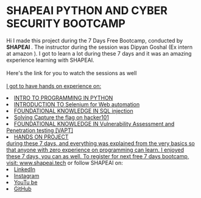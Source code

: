 
# SHAPEAI PYTHON AND CYBER SECURITY  BOOTCAMP
Hi I made this project during the 7 Days Free Bootcamp, conducted by <b> SHAPEAI
</b>.
The instructor during the session was Dipyan Goshal (Ex intern at amazon ). I got to
learn a lot during these 7 days and it was an amazing experience learning with SHAPEAI.
<br><br>Here's the link for you to watch the sessions as well<br>
<a href="https://www.youtube.com/watch?v=yZeJTQXvA-I&list=PL7zl8TDRnbuljbDX-DamOSa2h97499sP4"> 
<br>I got to have hands on experience on:
<li> INTRO TO PROGRAMMING IN PYTHON
<li> INTRODUCTION TO Selenium for Web automation
<li>FOUNDATIONAL KNOWLEDGE IN SQL injection
<li>Solving Capture the flag on hacker101
<li>FOUNDATIONAL KNOWLEDGE IN Vulnerability Assessment and Penetration testing [VAPT] 
<li> HANDS ON PROJECT
<br>during these 7 days, and everything was explained from the very basics so that
anyone with zero experience on programming can learn.
I enjoyed these 7 days, you can as well. To register for next free 7 days bootcamp, visit:
<a href="https://www.shapeai.tech"> www.shapeai.tech</a>
or follow SHAPEAI on:
<li><a href=
"https://in.linkedin.com/company/shapeai">LinkedIn</a>
<li><a href=
"https://www.instagram.com/shape.ai/?hl=en">Instagram</a>
<li><a
href=
"https://www.youtube.com/channel/UCTUvDLTW9meuDXWcbmISPdA">YouTu
be</a>
<li><a href=
"https://github.com/shapeai">GitHub</a>

